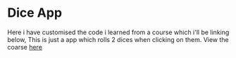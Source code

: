 # Dice App

Here i have customised the code i learned from a course which i'll be linking below, This is just a app which rolls 2 dices when clicking on them.
View the coarse [here](https://www.udemy.com/share/101WB6AEETcVpbTHwH/)
